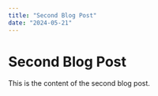 ```yaml
---
title: "Second Blog Post"
date: "2024-05-21"
---
```


# Second Blog Post

This is the content of the second blog post.